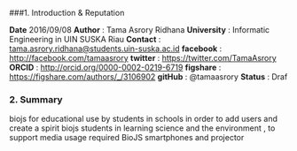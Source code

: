 ###1. Introduction & Reputation

**Date** 2016/09/08
**Author** : Tama Asrory Ridhana
**University** : Informatic Engineering in UIN SUSKA Riau
**Contact** : tama.asrory.ridhana@students.uin-suska.ac.id
**facebook** : http://facebook.com/tamaasrory
**twitter** : https://twitter.com/TamaAsrory
**ORCID** : http://orcid.org/0000-0002-0219-6719
**figshare** : https://figshare.com/authors/_/3106902
**gitHub** : @tamaasrory
**Status** : Draf

### 2. Summary

biojs for educational use by students in schools in order 
to add users and create a spirit biojs students in learning 
science and the environment , to support media usage 
required BioJS smartphones and projector
